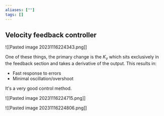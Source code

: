 ```yaml
---
aliases: [""]
tags: []
---
```


## Velocity feedback controller

![[Pasted image 20231116224343.png]]

One of these things, the primary change is the $K_{v}$ which sits exclusively in the feedback section and takes a derivative of the output. This results in:
- Fast response to errors
- Minimal oscillation/overshoot

It's a very good control method.

![[Pasted image 20231116224715.png]]

![[Pasted image 20231116224806.png]]